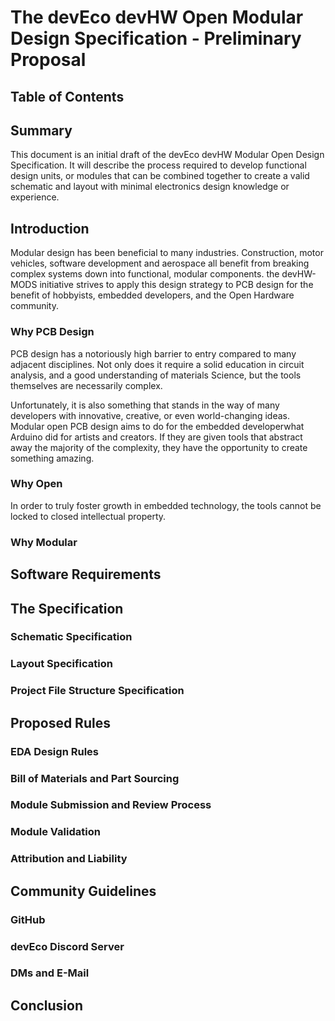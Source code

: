 # The devEco devHW Open Modular Design Specification - Preliminary  Proposal

## Table of Contents

## Summary

This document is an initial draft of the devEco devHW Modular Open Design Specification. It will describe the process required to develop functional design units, or modules that can be combined together to create a valid schematic and layout with minimal electronics design knowledge or experience.

## Introduction

Modular design has been beneficial to many industries. Construction, motor vehicles, software development and aerospace all benefit from breaking complex systems down into functional, modular components. the devHW-MODS initiative strives to apply this design strategy to PCB design for the benefit of hobbyists, embedded developers, and the Open Hardware community.

### Why PCB Design

PCB design has a notoriously high barrier to entry compared to many adjacent disciplines. Not only does it require a solid education in circuit analysis, and a good understanding of materials Science, but the tools themselves are necessarily complex.

Unfortunately, it is also something that stands in the way of many developers with innovative, creative, or even world-changing ideas. Modular open PCB design aims to do for the embedded developerwhat Arduino did for artists and creators. If they are given tools that abstract away the majority of the complexity, they have the opportunity to create something amazing.

### Why Open

In order to truly foster growth in embedded technology, the tools cannot be locked to closed intellectual property.

### Why Modular

## Software Requirements

## The Specification

### Schematic Specification

### Layout Specification

### Project File Structure Specification

## Proposed Rules

### EDA Design Rules

### Bill of Materials and Part Sourcing

### Module Submission and Review Process

### Module Validation

### Attribution and Liability

## Community Guidelines

### GitHub

### devEco Discord Server

### DMs and E-Mail

## Conclusion
